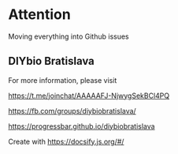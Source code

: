 # Attention

Moving everything into Github issues

## DIYbio Bratislava

For more information, please visit

https://t.me/joinchat/AAAAAFJ-NjwygSekBCl4PQ

https://fb.com/groups/diybiobratislava/

https://progressbar.github.io/diybiobratislava

Create with https://docsify.js.org/#/
